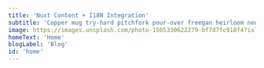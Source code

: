 ```yaml
---
title: 'Nuxt Content + I18N Integration'
subtitle: 'Copper mug try-hard pitchfork pour-over freegan heirloom neutra air plant cold-pressed tacos poke beard tote bag. Heirloom echo park mlkshk tote bag selvage hot chicken authentic tumeric truffaut hexagon try-hard chambray.'
image: https://images.unsplash.com/photo-1505330622279-bf7d7fc918f4?ixlib=rb-1.2.1&ixid=eyJhcHBfaWQiOjEyMDd9&auto=format&fit=crop&w=1350&q=80
homeText: 'Home'
blogLabel: 'Blog'
id: 'home'
---
```


<home-cover :heading="heading" :subtitle="subtitle" :image="image" :home-text="homeText" :blog-label="blogLabel"></home-cover>